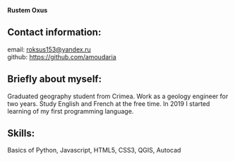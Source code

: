 __Rustem Oxus__

## Contact information:
email: roksus153@yandex.ru \
github: https://github.com/amoudaria

## Briefly about myself:
Graduated geography student from Crimea. Work as a geology engineer for two years. Study English and French at the free time. In 2019 I started learning of my first programming language. 

## Skills:
Basics of Python, Javascript, HTML5, CSS3, QGIS, Autocad
